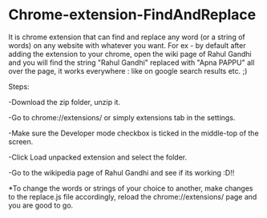 # Chrome-extension-FindAndReplace
It is chrome extension that can find and replace any word (or a string of words) on any website with whatever you want.   For ex - by default after adding the extension to your chrome, open the wiki page of Rahul Gandhi and you will find the string "Rahul Gandhi" replaced with "Apna PAPPU" all over the page, it works everywhere : like on google search results etc. ;)

Steps:

-Download the zip folder, unzip it.

-Go to chrome://extensions/ or simply extensions tab in the settings.

-Make sure the Developer mode checkbox is ticked in the middle-top of the screen.

-Click Load unpacked extension and select the folder.

-Go to the wikipedia page of Rahul Gandhi and see if its working :D!!


*To change the words or strings of your choice to another, make changes to the replace.js file accordingly, reload the chrome://extensions/ page and you are good to go.
